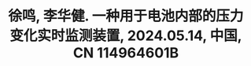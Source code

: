 ---
title: '徐鸣, <strong>李华健</strong>. 一种用于电池内部的压力变化实时监测装置, 2024.05.14, 中国, CN 114964601B'
collection: publications
category: patent
paperurl: '/files/battery.pdf'
---